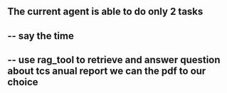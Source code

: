 ## The current agent is able to do only 2 tasks 
## -- say the time
## -- use rag_tool to retrieve and answer question about tcs anual report we can the pdf to our choice 